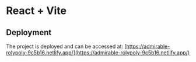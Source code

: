 # React + Vite

## Deployment

The project is deployed and can be accessed at: [https://admirable-rolypoly-9c5b16.netlify.app/](https://admirable-rolypoly-9c5b16.netlify.app/)

